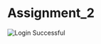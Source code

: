 # Assignment_2
![Login Successful](https://user-images.githubusercontent.com/76143924/156119198-a90259fd-58d4-419d-b8f1-b4321a23e5ec.png)
